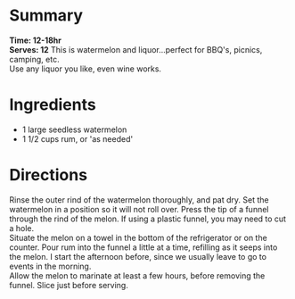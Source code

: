 # Summary
**Time: 12-18hr**  
**Serves: 12** 
This is watermelon and liquor...perfect for BBQ's, picnics, camping, etc.  
Use any liquor you like, even wine works.

# Ingredients
- 1 large seedless watermelon
- 1 1/2 cups rum, or 'as needed'

# Directions
Rinse the outer rind of the watermelon thoroughly, and pat dry. Set the watermelon in a position so it will not roll over. Press the tip of a funnel through the rind of the melon. If using a plastic funnel, you may need to cut a hole.   
Situate the melon on a towel in the bottom of the refrigerator or on the counter. Pour rum into the funnel a little at a time, refilling as it seeps into the melon. I start the afternoon before, since we usually leave to go to events in the morning.  
Allow the melon to marinate at least a few hours, before removing the funnel. Slice just before serving. 
